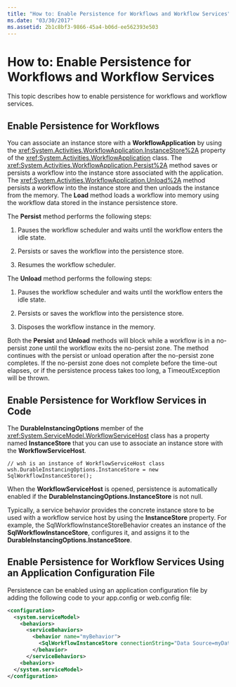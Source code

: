 ```yaml
---
title: "How to: Enable Persistence for Workflows and Workflow Services"
ms.date: "03/30/2017"
ms.assetid: 2b1c8bf3-9866-45a4-b06d-ee562393e503
---
```

# How to: Enable Persistence for Workflows and Workflow Services
This topic describes how to enable persistence for workflows and workflow services.  
  
## Enable Persistence for Workflows  
 You can associate an instance store with a **WorkflowApplication** by using the <xref:System.Activities.WorkflowApplication.InstanceStore%2A> property of the <xref:System.Activities.WorkflowApplication> class. The <xref:System.Activities.WorkflowApplication.Persist%2A> method saves or persists a workflow into the instance store associated with the application. The <xref:System.Activities.WorkflowApplication.Unload%2A> method persists a workflow into the instance store and then unloads the instance from the memory. The **Load** method loads a workflow into memory using the workflow data stored in the instance persistence store.  
  
 The **Persist** method performs the following steps:  
  
1.  Pauses the workflow scheduler and waits until the workflow enters the idle state.  
  
2.  Persists or saves the workflow into the persistence store.  
  
3.  Resumes the workflow scheduler.  
  
 The **Unload** method performs the following steps:  
  
1.  Pauses the workflow scheduler and waits until the workflow enters the idle state.  
  
2.  Persists or saves the workflow into the persistence store.  
  
3.  Disposes the workflow instance in the memory.  
  
 Both the **Persist** and **Unload** methods will block while a workflow is in a no-persist zone until the workflow exits the no-persist zone. The method continues with the persist or unload operation after the no-persist zone completes. If the no-persist zone does not complete before the time-out elapses, or if the persistence process takes too long, a TimeoutException will be thrown.  
  
## Enable Persistence for Workflow Services in Code  
 The **DurableInstancingOptions** member of the <xref:System.ServiceModel.WorkflowServiceHost> class has a property named **InstanceStore** that you can use to associate an instance store with the **WorkflowServiceHost**.  
  
```  
// wsh is an instance of WorkflowServiceHost class  
wsh.DurableInstancingOptions.InstanceStore = new SqlWorkflowInstanceStore();  
```  
  
 When the **WorkflowServiceHost** is opened, persistence is automatically enabled if the **DurableInstancingOptions.InstanceStore** is not null.  
  
 Typically, a service behavior provides the concrete instance store to be used with a workflow service host by using the **InstanceStore** property. For example, the SqlWorkflowInstanceStoreBehavior creates an instance of the **SqlWorkflowInstanceStore**, configures it, and assigns it to the **DurableInstancingOptions.InstanceStore**.  
  
## Enable Persistence for Workflow Services Using an Application Configuration File  
 Persistence can be enabled using an application configuration file by adding the following code to your app.config or web.config file:  
  
```xml  
<configuration>  
  <system.serviceModel>  
    <behaviors>  
      <serviceBehaviors>  
        <behavior name="myBehavior">  
          <SqlWorkflowInstanceStore connectionString="Data Source=myDatatbaseServer;Initial Catalog=myPersistenceDatabase">  
        </behavior>  
      </serviceBehaviors>  
    <behaviors>  
  </system.serviceModel>  
</configuration>  
```
